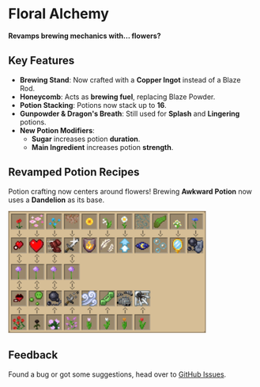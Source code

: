 # Floral Alchemy
**Revamps brewing mechanics with... flowers?**

## Key Features
- **Brewing Stand**: Now crafted with a **Copper Ingot** instead of a Blaze Rod.
- **Honeycomb**: Acts as **brewing fuel**, replacing Blaze Powder.
- **Potion Stacking**: Potions now stack up to **16**.
- **Gunpowder & Dragon's Breath**: Still used for **Splash** and **Lingering** potions.
- **New Potion Modifiers**:
    - **Sugar** increases potion **duration**.
    - **Main Ingredient** increases potion **strength**.

## Revamped Potion Recipes
Potion crafting now centers around flowers! Brewing **Awkward Potion** now uses a **Dandelion** as its base.

<img src="src/main/resources/assets/floral/textures/painting/potions.png" alt="Potion Recipes" width="400">

## Feedback
Found a bug or got some suggestions, head over to [GitHub Issues](link-to-issues-page).